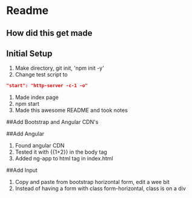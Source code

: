 # Readme

## How did this get made

## Initial Setup
1. Make directory, git init, 'npm init -y'
1. Change test script to
```json
"start": "http-server -c-1 -o"
```
1. Made index page
1. npm start
1. Made this awesome README and took notes

##Add Bootstrap and Angular CDN's
<script src="https://ajax.googleapis.com/ajax/libs/angularjs/1.5.5/angular.min.js"></script>
<link href="https://maxcdn.bootstrapcdn.com/bootstrap/3.3.6/css/bootstrap.min.css" rel="stylesheet" integrity="sha384-1q8mTJOASx8j1Au+a5WDVnPi2lkFfwwEAa8hDDdjZlpLegxhjVME1fgjWPGmkzs7" crossorigin="anonymous">

##Add Angular
1. Found angular CDN
1. Tested it with {{1+2}} in the body tag
1. Added ng-app to html tag in index.html

##Add Input
1. Copy and paste from bootstrap horizontal form, edit a wee bit
1. Instead of having a form with class form-horizontal, class is on a div
